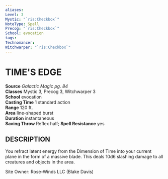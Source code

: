```yaml
---
aliases: 
Level: 3
Mystic: "`ris:Checkbox`"
NoteType: Spell
Precog: "`ris:Checkbox`"
School: evocation 
tags: 
Technomancer: 
Witchwarper: "`ris:Checkbox`"
---
```

# TIME'S EDGE

**Source** _Galactic Magic pg. 84_  
**Classes** Mystic 3, Precog 3, Witchwarper 3  
**School** evocation  
**Casting Time** 1 standard action  
**Range** 120 ft.  
**Area** line-shaped burst  
**Duration** instantaneous  
**Saving Throw** Reflex half; **Spell Resistance** yes

## DESCRIPTION

You refract latent energy from the Dimension of Time into your current plane in the form of a massive blade. This deals 10d6 slashing damage to all creatures and objects in the area.

Site Owner: Rose-Winds LLC (Blake Davis)